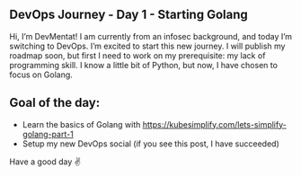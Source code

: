## DevOps Journey - Day 1 - Starting Golang

Hi, I’m DevMentat! 
I am currently from an infosec background, and today I’m switching to DevOps. I’m excited to start this new journey.
I will publish my roadmap soon, but first I need to work on my prerequisite: my lack of programming skill.
I know a little bit of Python, but now, I have chosen to focus on Golang.

## Goal of the day:
- Learn the basics of Golang with https://kubesimplify.com/lets-simplify-golang-part-1
- Setup my new DevOps social (if you see this post, I have succeeded)

Have a good day ✌️